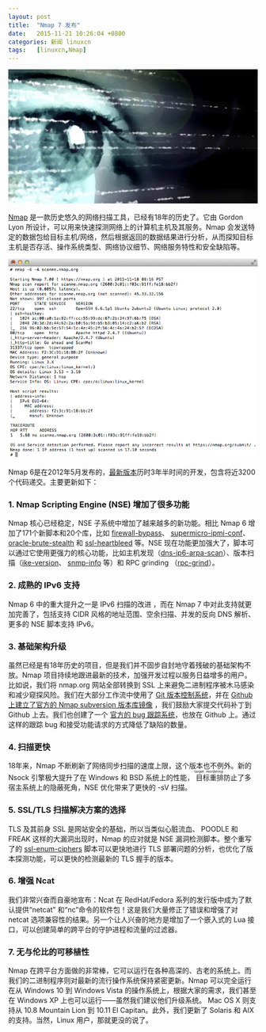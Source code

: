```yaml
---
layout: post
title:	"Nmap 7 发布"
date:	2015-11-21 10:26:04 +0800 
categories:	新闻 linuxcn 
tags:	[linuxcn,Nmap]
---
```



![](/Asserts/Images/album/201511/21/101847jkev3vl9mwydysly.jpg)


[Nmap](https://nmap.org/) 是一款历史悠久的网络扫描工具，已经有18年的历史了。它由 Gordon Lyon 所设计，可以用来快速探测网络上的计算机主机及其服务。Nmap 会发送特定的数据包给目标主机/网络，然后根据返回的数据结果进行分析，从而探知目标主机是否存活、操作系统类型、网络协议细节、网络服务特性和安全缺陷等。


![](/Asserts/Images/album/201511/21/102608euf2yjyfi11r1fh1.png)


Nmap 6是在2012年5月发布的，[最新版本](https://nmap.org/7/)历时3年半时间的开发，包含将近3200个代码递交。主要更新如下：


### **1. Nmap Scripting Engine (NSE) 增加了很多功能**


Nmap 核心已经稳定，NSE 子系统中增加了越来越多的新功能。相比 Nmap 6 增加了171个新脚本和20个库，比如 [firewall-bypass](https://nmap.org/nsedoc/scripts/firewall-bypass.html)、 [supermicro-ipmi-conf](https://nmap.org/nsedoc/scripts/supermicro-ipmi-conf.html)、 [oracle-brute-stealth](https://nmap.org/nsedoc/scripts/oracle-brute-stealth.html) 和 [ssl-heartbleed](https://nmap.org/nsedoc/scripts/ssl-heartbleed.html) 等。NSE 现在功能更加强大了，脚本可以通过它使用更强力的核心功能，比如主机发现（[dns-ip6-arpa-scan](https://nmap.org/nsedoc/scripts/dns-ip6-arpa-scan.html)）、版本扫描（[ike-version](https://nmap.org/nsedoc/scripts/ike-version.html)、 [snmp-info](https://nmap.org/nsedoc/scripts/snmp-info.html) 等）和 RPC grinding （[rpc-grind](https://nmap.org/nsedoc/scripts/rpc-grind.html)）。


### **2. 成熟的 IPv6 支持**


Nmap 6 中的重大提升之一是 IPv6 扫描的改进 ，而在 Nmap 7 中对此支持就更加完善了，包括支持 CIDR 风格的地址范围、空余扫描、并发的反向 DNS 解析、更多的 NSE 脚本支持 IPv6。


### **3. 基础架构升级**


虽然已经是有18年历史的项目，但是我们并不固步自封地守着残破的基础架构不放。Nmap 项目持续地跟进最新的技术，加强开发过程以服务日益增多的用户。比如说，我们将 nmap.org 网站全部转换到 SSL 上来避免二进制程序被木马感染和减少窥探风险。我们在大部分工作流中使用了 [Git 版本控制系统](https://git-scm.com/)，并在 [Github 上建立了官方的 Nmap subversion 版本库镜像](https://github.com/nmap/nmap) ，我们鼓励大家提交代码补丁到 Github 上去。我们也创建了一个 [官方的 bug 跟踪系统](https://github.com/nmap/nmap/issues/)，也放在 Github 上。通过这样的跟踪 bug 和接受功能请求的方式降低了缺陷的数量。


### **4. 扫描更快**


18年来，Nmap 不断刷新了网络同步扫描的速度上限，这个版本也不例外。新的 Nsock 引擎极大提升了在 Windows 和 BSD 系统上的性能，<ruby> 目标重排 <rp>  （ </rp> <rt>  target reordering </rt> <rp>  ） </rp></ruby>防止了多宿主系统上的隐蔽死角，NSE 优化带来了更快的 -sV 扫描。


### **5. SSL/TLS 扫描解决方案的选择**


TLS 及其前身 SSL 是网站安全的基础，所以当类似心脏流血、 POODLE 和 FREAK 这样的大漏洞出现时，Nmap 的应对就是 NSE 漏洞检测脚本。整个重写了的 [ssl-enum-ciphers](https://nmap.org/nsedoc/scripts/ssl-enum-ciphers.html) 脚本可以更快地进行 TLS 部署问题的分析，也优化了版本探测功能，可以更快的检测最新的 TLS 握手的版本。


### **6. 增强 Ncat**


我们非常兴奋而自豪地宣布：Ncat 在 RedHat/Fedora 系列的发行版中成为了默认提供“netcat” 和“nc”命令的软件包！这是我们大量修正了错误和增强了对 netcat 选项兼容性的结果。另一个让人兴奋的地方是增加了一个嵌入式的 Lua 接口，可以创建简单的跨平台的守护进程和流量的过滤器。


### **7. 无与伦比的可移植性**


Nmap 在跨平台方面做的非常棒，它可以运行在各种高深的、古老的系统上。而我们的二进制程序则对最新的流行操作系统保持紧密更新。Nmap 可以完全运行在从 Windows 10 到 Windows Vista 的操作系统上，根据大家的需求，我们甚至在 Windows XP 上也可以运行——虽然我们建议他们升级系统。 Mac OS X 则支持从 10.8 Mountain Lion 到 10.11 El Capitan。此外，我们更新了 Solaris 和 AIX 的支持。当然，Linux 用户，那就更没的说了。
